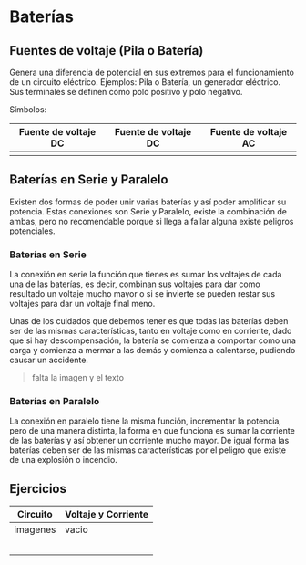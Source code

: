 # Baterías

## Fuentes de voltaje (Pila o Batería)

Genera una diferencia de potencial en sus extremos para el funcionamiento de un circuito eléctrico. Ejemplos: Pila o Batería, un generador eléctrico. Sus terminales se definen como polo positivo y polo negativo.

Símbolos:

|Fuente de voltaje DC|Fuente de voltaje DC|Fuente de voltaje AC|
|--|--|--|
|||

## Baterías en Serie y Paralelo

Existen dos formas de poder unir varias baterías y así poder amplificar su potencia. Estas conexiones son Serie y Paralelo, existe la combinación de ambas, pero no recomendable porque si llega a fallar alguna existe peligros potenciales.

### Baterías en Serie

La conexión en serie la función que tienes es sumar los voltajes de cada una de las baterías, es decir, combinan sus voltajes para dar como resultado un voltaje mucho mayor o si se invierte se pueden restar sus voltajes para dar un voltaje final meno.

Unas de los cuidados que debemos tener es que todas las baterías deben ser de las mismas características, tanto en voltaje como en corriente, dado que si hay descompensación, la batería se comienza a comportar como una carga y comienza a mermar a las demás y comienza a calentarse, pudiendo causar un accidente.

> falta la imagen y el texto

### Baterías en Paralelo

La conexión en paralelo tiene la misma función, incrementar la potencia, pero de una manera distinta, la forma en que funciona es sumar la corriente de las baterías y así obtener un corriente mucho mayor. De igual forma las baterías deben ser de las mismas características por el peligro que existe de una explosión o incendio.

## Ejercicios

|Circuito |Voltaje y Corriente|
|--|--|
|imagenes|vacio|
|||
|||
|||
|||
|||

